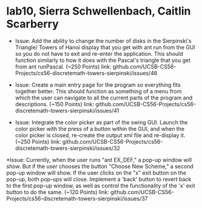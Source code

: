 # lab10, Sierra Schwellenbach, Caitlin Scarberry

* Issue: Add the ability to change the number of disks in the Sierpinski's Triangle/ Towers of Hanoi display that you get with ant run from the GUI so you do not have to exit and re-enter the application. This should function similarly to how it does with the Pascal's triangle that you get from ant runPascal. (~250 Points)     link: github.com/UCSB-CS56-Projects/cs56-discretemath-towers-sierpinski/issues/46

* Issue: Create a main entry page for the program so everything fits together better. This should function as something of a menu from which the user can navigate to all the current parts of the program and descriptions. (~150 Points)     link: github.com/UCSB-CS56-Projects/cs56-discretemath-towers-sierpinski/issues/41

* Issue: Integrate the color picker as part of the swing GUI. Launch the color picker with the press of a button within the GUI, and when the color picker is closed, re-create the output xml file and re-display it. (~250 Points)    link: github.com/UCSB-CS56-Projects/cs56-discretemath-towers-sierpinski/issues/32

*Issue: Currently, when the user runs "ant EX_DEF," a pop-up window will show. But if the user chooses the button "Choose New Scheme," a second pop-up window will show. If the user clicks on the "x" exit button on the pop-up, both pop-ups will close. Implement a 'back' button to revert back to the first pop-up window, as well as control the functionality of the 'x' exit button to do the same. (~120 Points)     link: github.com/UCSB-CS56-Projects/cs56-discretemath-towers-sierpinski/issues/37